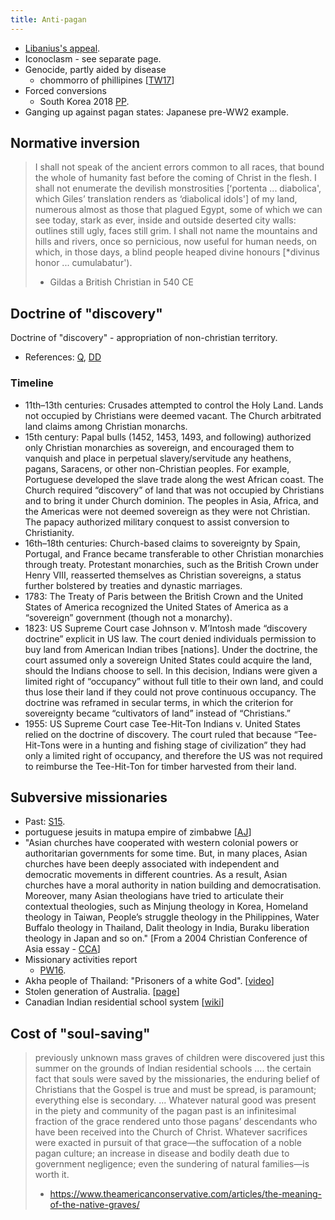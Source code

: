 ```yaml
---
title: Anti-pagan
---
```


- [Libanius's appeal](http://www.tertullian.org/fathers/libanius_pro_templis_02_trans.htm).
- Iconoclasm - see separate page.
- Genocide, partly aided by disease
    - chommorro of phillipines \[[TW17](https://i.imgur.com/36gv9ul.jpg)\]
- Forced conversions
    - South Korea 2018 [PP](https://www.news24.com/SouthAfrica/Local/Peoples-Post/protest-against-forced-conversions-20180205).
- Ganging up against pagan states: Japanese pre-WW2 example.

## Normative inversion
> I shall not speak of the ancient errors common to all races, that bound the whole of humanity fast before the coming of Christ in the flesh. I shall not enumerate the devilish monstrosities [ʻportenta ... diabolica', which Giles’ translation renders as ‘diabolical idols'] of my land, numerous almost as those that plagued Egypt, some of which we can see today, stark as ever, inside and outside deserted city walls: outlines still ugly, faces still grim. I shall not name the mountains and hills and rivers, once so pernicious, now useful for human needs, on which, in those days, a blind people heaped divine honours [*divinus honor ... cumulabatur').   
> - Gildas a British Christian in 540 CE


## Doctrine of "discovery"
Doctrine of "discovery" - appropriation of non-christian territory.

- References: [Q](http://www.nyym.org/?q=doc_of_disc_factsheet), [DD](http://www.doctrineofdiscovery.org/)

### Timeline
- 11th–13th centuries: Crusades attempted to control the Holy Land. Lands not occupied by Christians were deemed vacant. The Church arbitrated land claims among Christian monarchs.
- 15th century: Papal bulls (1452, 1453, 1493, and following) authorized only Christian monarchies as sovereign, and encouraged them to vanquish and place in perpetual slavery/servitude any heathens, pagans, Saracens, or other non-Christian peoples. For example, Portuguese developed the slave trade along the west African coast. The Church required “discovery” of land that was not occupied by Christians and to bring it under Church dominion. The peoples in Asia, Africa, and the Americas were not deemed sovereign as they were not Christian. The papacy authorized military conquest to assist conversion to Christianity.
- 16th–18th centuries: Church-based claims to sovereignty by Spain, Portugal, and France became transferable to other Christian monarchies through treaty. Protestant monarchies, such as the British Crown under Henry VIII, reasserted themselves as Christian sovereigns, a status further bolstered by treaties and dynastic marriages.
- 1783: The Treaty of Paris between the British Crown and the United States of America recognized the United States of America as a “sovereign” government (though not a monarchy).
- 1823: US Supreme Court case Johnson v. M’Intosh made “discovery doctrine” explicit in US law. The court denied individuals permission to buy land from American Indian tribes \[nations\]. Under the doctrine, the court assumed only a sovereign United States could acquire the land, should the Indians choose to sell. In this decision, Indians were given a limited right of “occupancy” without full title to their own land, and could thus lose their land if they could not prove continuous occupancy. The doctrine was reframed in secular terms, in which the criterion for sovereignty became “cultivators of land” instead of “Christians.”
- 1955: US Supreme Court case Tee-Hit-Ton Indians v. United States  relied on the doctrine of discovery. The court ruled that because “Tee-Hit-Tons were in a hunting and fishing stage of civilization” they had only a limited right of occupancy, and therefore the US was not required to reimburse the Tee-Hit-Ton for timber harvested from their land.

## Subversive missionaries
- Past: [S15](https://storify.com/Ichimaru6174/christian-missionaries-colonialism?awesm=sfy.co_p0YNJ&utm_medium=sfy.co-twitter&utm_campaign=&utm_content=storify-pingback&utm_source=t.co).
- portuguese jesuits in matupa empire of zimbabwe \[[AJ](http://academicjournals.org/article/article1381911925_Nicolaides.pdf)\]
- "Asian churches have cooperated with western colonial powers or authoritarian governments for some time. But, in many places, Asian churches have been deeply associated with independent and democratic movements in different countries. As a result, Asian churches have a moral authority in nation building and democratisation. Moreover, many Asian theologians have tried to articulate their contextual theologies, such as Minjung theology in Korea, Homeland theology in Taiwan, People’s struggle theology in the Philippines, Water Buffalo theology in Thailand, Dalit theology in India, Buraku liberation theology in Japan and so on." \[From a 2004 Christian Conference of Asia essay - [CCA](https://www.oikoumene.org/en/resources/documents/commissions/faith-and-order/x-other-documents-from-conferences-and-meetings/plenary-commission-meeting-kuala-lumpur-2004/greetings-from-the-cca-general-secretary)\]
- Missionary activities report
    - [PW16](http://www.rejectionofpascalswager.net/mission.html#asia).
- Akha people of Thailand: "Prisoners of a white God". \[[video](http://www.youtube.com/watch?v=2c5Xa5EOfuk)\]
- Stolen generation of Australia. \[[page](http://t.co/1Z2ZtRGMbX)\]
- Canadian Indian residential school system \[[wiki](http://en.wikipedia.org/wiki/Canadian_Indian_residential_school_system)\]


## Cost of "soul-saving"
> previously unknown mass graves of children were discovered just this summer on the grounds of Indian residential schools ....
> the certain fact that souls were saved by the missionaries, the enduring belief of Christians that the Gospel is true and must be spread, is paramount; everything else is secondary. ...  Whatever natural good was present in the piety and community of the pagan past is an infinitesimal fraction of the grace rendered unto those pagans’ descendants who have been received into the Church of Christ. Whatever sacrifices were exacted in pursuit of that grace—the suffocation of a noble pagan culture; an increase in disease and bodily death due to government negligence; even the sundering of natural families—is worth it. 
> - https://www.theamericanconservative.com/articles/the-meaning-of-the-native-graves/